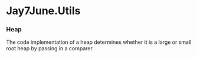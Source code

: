 # Jay7June.Utils
### Heap 
The code implementation of a heap determines whether it is a large or small root heap by passing in a comparer.

